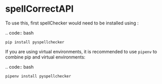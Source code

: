 # spellCorrectAPI

To use this, first spellChecker would need to be installed using :

.. code:: bash

    pip install pyspellchecker

If you are using virtual environments, it is recommended to use ``pipenv`` to
combine pip and virtual environments:

.. code:: bash

    pipenv install pyspellchecker
